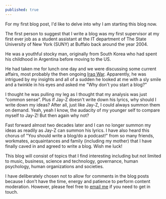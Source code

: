 ```yaml
---
published: true
---
```

For my first blog post, I'd like to delve into why I am starting this blog now.

The first person to suggest that I write a blog was my first supervisor at my first ever job as a student assistant at the IT department of The State University of New York (SUNY) at Buffalo back around the year 2004. 

He was a youthful stocky man, originally from South Korea who had spent his childhood in Argentina before moving to the US.

He had taken me for lunch one day and we were discussing some current affairs, most probably the then ongoing [Iraq War](https://en.wikipedia.org/wiki/Iraq_War). Apparently, he was intrigued by my insights and all of a sudden he looked at me with a sly smile and a twinkle in his eyes and asked me "Why don't you start a blog?" 

I thought he was pulling my leg as I thought that my analysis was just “common sense”. Plus if Jay-Z doesn't write down his lyrics, why should I write down my ideas? After all, just like Jay-Z, I could always summon them on demand. Yeah, yeah I know, the audacity of my younger self to compare myself to Jay-Z! But then again why not?

Fast forward almost two decades later and I can no longer summon my ideas as readily as Jay-Z can summon his lyrics. I have also heard this chorus of "You should write a blog/do a podcast!" from so many friends, workmates, acquaintances and family (including my mother) that I have finally caved in and agreed to write a blog. Wish me luck!

This blog will consist of topics that I find interesting including but not limited to music, business, science and technology, governance, human psychology, human organizations and societies.

I have deliberately chosen not to allow for comments in the blog posts because I don't have the time, energy and patience to perform content moderation. However, please feel free to [email me](mailto:savco2000@gmail.com) if you need to get in touch.
